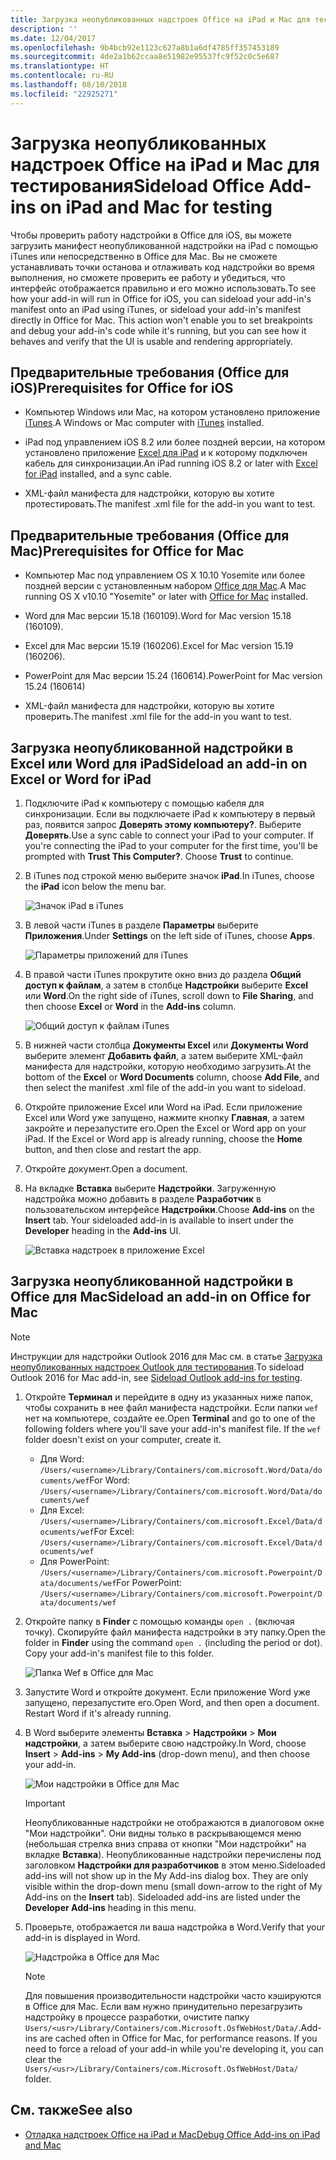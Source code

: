 ```yaml
---
title: Загрузка неопубликованных надстроек Office на iPad и Mac для тестирования
description: ''
ms.date: 12/04/2017
ms.openlocfilehash: 9b4bcb92e1123c627a8b1a6df4785ff357453189
ms.sourcegitcommit: 4de2a1b62ccaa8e51982e95537fc9f52c0c5e687
ms.translationtype: HT
ms.contentlocale: ru-RU
ms.lasthandoff: 08/10/2018
ms.locfileid: "22925271"
---
```

# <a name="sideload-office-add-ins-on-ipad-and-mac-for-testing"></a><span data-ttu-id="c72df-102">Загрузка неопубликованных надстроек Office на iPad и Mac для тестирования</span><span class="sxs-lookup"><span data-stu-id="c72df-102">Sideload Office Add-ins on iPad and Mac for testing</span></span>

<span data-ttu-id="c72df-p101">Чтобы проверить работу надстройки в Office для iOS, вы можете загрузить манифест неопубликованной надстройки на iPad с помощью iTunes или непосредственно в Office для Mac. Вы не сможете устанавливать точки останова и отлаживать код надстройки во время выполнения, но сможете проверить ее работу и убедиться, что интерфейс отображается правильно и его можно использовать.</span><span class="sxs-lookup"><span data-stu-id="c72df-p101">To see how your add-in will run in Office for iOS, you can sideload your add-in's manifest onto an iPad using iTunes, or sideload your add-in's manifest directly in Office for Mac. This action won't enable you to set breakpoints and debug your add-in's code while it's running, but you can see how it behaves and verify that the UI is usable and rendering appropriately.</span></span> 

## <a name="prerequisites-for-office-for-ios"></a><span data-ttu-id="c72df-105">Предварительные требования (Office для iOS)</span><span class="sxs-lookup"><span data-stu-id="c72df-105">Prerequisites for Office for iOS</span></span>

- <span data-ttu-id="c72df-106">Компьютер Windows или Mac, на котором установлено приложение [iTunes](http://www.apple.com/itunes/download/).</span><span class="sxs-lookup"><span data-stu-id="c72df-106">A Windows or Mac computer with [iTunes](http://www.apple.com/itunes/download/) installed.</span></span>
    
- <span data-ttu-id="c72df-107">iPad под управлением iOS 8.2 или более поздней версии, на котором установлено приложение [Excel для iPad](https://itunes.apple.com/us/app/microsoft-excel/id586683407?mt=8) и к которому подключен кабель для синхронизации.</span><span class="sxs-lookup"><span data-stu-id="c72df-107">An iPad running iOS 8.2 or later with [Excel for iPad](https://itunes.apple.com/us/app/microsoft-excel/id586683407?mt=8) installed, and a sync cable.</span></span>
    
- <span data-ttu-id="c72df-108">XML-файл манифеста для надстройки, которую вы хотите протестировать.</span><span class="sxs-lookup"><span data-stu-id="c72df-108">The manifest .xml file for the add-in you want to test.</span></span>
    

## <a name="prerequisites-for-office-for-mac"></a><span data-ttu-id="c72df-109">Предварительные требования (Office для Mac)</span><span class="sxs-lookup"><span data-stu-id="c72df-109">Prerequisites for Office for Mac</span></span>

- <span data-ttu-id="c72df-110">Компьютер Mac под управлением OS X 10.10 Yosemite или более поздней версии с установленным набором [Office для Mac](https://products.office.com/buy/compare-microsoft-office-products?tab=omac).</span><span class="sxs-lookup"><span data-stu-id="c72df-110">A Mac running OS X v10.10 "Yosemite" or later with [Office for Mac](https://products.office.com/buy/compare-microsoft-office-products?tab=omac) installed.</span></span>
    
- <span data-ttu-id="c72df-111">Word для Mac версии 15.18 (160109).</span><span class="sxs-lookup"><span data-stu-id="c72df-111">Word for Mac version 15.18 (160109).</span></span>
   
- <span data-ttu-id="c72df-112">Excel для Mac версии 15.19 (160206).</span><span class="sxs-lookup"><span data-stu-id="c72df-112">Excel for Mac version 15.19 (160206).</span></span>

- <span data-ttu-id="c72df-113">PowerPoint для Mac версии 15.24 (160614).</span><span class="sxs-lookup"><span data-stu-id="c72df-113">PowerPoint for Mac version 15.24 (160614)</span></span>
    
- <span data-ttu-id="c72df-114">XML-файл манифеста для надстройки, которую вы хотите проверить.</span><span class="sxs-lookup"><span data-stu-id="c72df-114">The manifest .xml file for the add-in you want to test.</span></span>
    

## <a name="sideload-an-add-in-on-excel-or-word-for-ipad"></a><span data-ttu-id="c72df-115">Загрузка неопубликованной надстройки в Excel или Word для iPad</span><span class="sxs-lookup"><span data-stu-id="c72df-115">Sideload an add-in on Excel or Word for iPad</span></span>

1. <span data-ttu-id="c72df-p102">Подключите iPad к компьютеру с помощью кабеля для синхронизации. Если вы подключаете iPad к компьютеру в первый раз, появится запрос **Доверять этому компьютеру?**. Выберите **Доверять**.</span><span class="sxs-lookup"><span data-stu-id="c72df-p102">Use a sync cable to connect your iPad to your computer. If you're connecting the iPad to your computer for the first time, you'll be prompted with  **Trust This Computer?**. Choose **Trust** to continue.</span></span>

2. <span data-ttu-id="c72df-119">В iTunes под строкой меню выберите значок **iPad**.</span><span class="sxs-lookup"><span data-stu-id="c72df-119">In iTunes, choose the  **iPad** icon below the menu bar.</span></span>
    
    ![Значок iPad в iTunes](../images/ipad.png)

3. <span data-ttu-id="c72df-121">В левой части iTunes в разделе  **Параметры** выберите **Приложения**.</span><span class="sxs-lookup"><span data-stu-id="c72df-121">Under  **Settings** on the left side of iTunes, choose **Apps**.</span></span>
    
    ![Параметры приложений для iTunes](../images/file-settings-apps.png)

4. <span data-ttu-id="c72df-123">В правой части iTunes прокрутите окно вниз до раздела  **Общий доступ к файлам**, а затем в столбце  **Надстройки** выберите **Excel** или **Word**.</span><span class="sxs-lookup"><span data-stu-id="c72df-123">On the right side of iTunes, scroll down to  **File Sharing**, and then choose  **Excel** or **Word** in the **Add-ins** column.</span></span>
    
    ![Общий доступ к файлам iTunes](../images/file-sharing.png)

5. <span data-ttu-id="c72df-125">В нижней части столбца  **Документы Excel** или **Документы Word** выберите элемент **Добавить файл**, а затем выберите XML-файл манифеста для надстройки, которую необходимо загрузить.</span><span class="sxs-lookup"><span data-stu-id="c72df-125">At the bottom of the  **Excel** or **Word Documents** column, choose **Add File**, and then select the manifest .xml file of the add-in you want to sideload.</span></span> 
    
6. <span data-ttu-id="c72df-p103">Откройте приложение Excel или Word на iPad. Если приложение Excel или Word уже запущено, нажмите кнопку **Главная**, а затем закройте и перезапустите его.</span><span class="sxs-lookup"><span data-stu-id="c72df-p103">Open the Excel or Word app on your iPad. If the Excel or Word app is already running, choose the  **Home** button, and then close and restart the app.</span></span>
    
7. <span data-ttu-id="c72df-128">Откройте документ.</span><span class="sxs-lookup"><span data-stu-id="c72df-128">Open a document.</span></span>
    
8. <span data-ttu-id="c72df-129">На вкладке  **Вставка** выберите **Надстройки**. Загруженную надстройка можно добавить в разделе  **Разработчик** в пользовательском интерфейсе **Надстройки**.</span><span class="sxs-lookup"><span data-stu-id="c72df-129">Choose  **Add-ins** on the **Insert** tab. Your sideloaded add-in is available to insert under the **Developer** heading in the **Add-ins** UI.</span></span>
    
    ![Вставка надстроек в приложение Excel](../images/excel-insert-add-in.png)


## <a name="sideload-an-add-in-on-office-for-mac"></a><span data-ttu-id="c72df-131">Загрузка неопубликованной надстройки в Office для Mac</span><span class="sxs-lookup"><span data-stu-id="c72df-131">Sideload an add-in on Office for Mac</span></span>

> [!NOTE]
> <span data-ttu-id="c72df-132">Инструкции для надстройки Outlook 2016 для Mac см. в статье [Загрузка неопубликованных надстроек Outlook для тестирования](https://docs.microsoft.com/outlook/add-ins/sideload-outlook-add-ins-for-testing).</span><span class="sxs-lookup"><span data-stu-id="c72df-132">To sideload Outlook 2016 for Mac add-in, see [Sideload Outlook add-ins for testing](https://docs.microsoft.com/outlook/add-ins/sideload-outlook-add-ins-for-testing).</span></span>

1. <span data-ttu-id="c72df-p104">Откройте **Терминал** и перейдите в одну из указанных ниже папок, чтобы сохранить в нее файл манифеста надстройки. Если папки `wef` нет на компьютере, создайте ее.</span><span class="sxs-lookup"><span data-stu-id="c72df-p104">Open  **Terminal** and go to one of the following folders where you'll save your add-in's manifest file. If the `wef` folder doesn't exist on your computer, create it.</span></span>
    
    - <span data-ttu-id="c72df-135">Для Word: `/Users/<username>/Library/Containers/com.microsoft.Word/Data/documents/wef`</span><span class="sxs-lookup"><span data-stu-id="c72df-135">For Word:  `/Users/<username>/Library/Containers/com.microsoft.Word/Data/documents/wef`</span></span>    
    - <span data-ttu-id="c72df-136">Для Excel: `/Users/<username>/Library/Containers/com.microsoft.Excel/Data/documents/wef`</span><span class="sxs-lookup"><span data-stu-id="c72df-136">For Excel:  `/Users/<username>/Library/Containers/com.microsoft.Excel/Data/documents/wef`</span></span>
    - <span data-ttu-id="c72df-137">Для PowerPoint: `/Users/<username>/Library/Containers/com.microsoft.Powerpoint/Data/documents/wef`</span><span class="sxs-lookup"><span data-stu-id="c72df-137">For PowerPoint: `/Users/<username>/Library/Containers/com.microsoft.Powerpoint/Data/documents/wef`</span></span>
    
2. <span data-ttu-id="c72df-p105">Откройте папку в **Finder** с помощью команды `open .` (включая точку). Скопируйте файл манифеста надстройки в эту папку.</span><span class="sxs-lookup"><span data-stu-id="c72df-p105">Open the folder in  **Finder** using the command `open .` (including the period or dot). Copy your add-in's manifest file to this folder.</span></span>
    
    ![Папка Wef в Office для Mac](../images/all-my-files.png)

3. <span data-ttu-id="c72df-p106">Запустите Word и откройте документ. Если приложение Word уже запущено, перезапустите его.</span><span class="sxs-lookup"><span data-stu-id="c72df-p106">Open Word, and then open a document. Restart Word if it's already running.</span></span>
    
4. <span data-ttu-id="c72df-143">В Word выберите элементы **Вставка**  >  **Надстройки**  >  **Мои надстройки**, а затем выберите свою надстройку.</span><span class="sxs-lookup"><span data-stu-id="c72df-143">In Word, choose  **Insert** > **Add-ins** > **My Add-ins** (drop-down menu), and then choose your add-in.</span></span>
    
    ![Мои надстройки в Office для Mac](../images/my-add-ins-wikipedia.png)

    > [!IMPORTANT]
    > <span data-ttu-id="c72df-p107">Неопубликованные надстройки не отображаются в диалоговом окне "Мои надстройки". Они видны только в раскрывающемся меню (небольшая стрелка вниз справа от кнопки "Мои надстройки" на вкладке **Вставка**). Неопубликованные надстройки перечислены под заголовком **Надстройки для разработчиков** в этом меню.</span><span class="sxs-lookup"><span data-stu-id="c72df-p107">Sideloaded add-ins will not show up in the My Add-ins dialog box. They are only visible within the drop-down menu (small down-arrow to the right of My Add-ins on the **Insert** tab). Sideloaded add-ins are listed under the **Developer Add-ins** heading in this menu.</span></span> 
    
5. <span data-ttu-id="c72df-148">Проверьте, отображается ли ваша надстройка в Word.</span><span class="sxs-lookup"><span data-stu-id="c72df-148">Verify that your add-in is displayed in Word.</span></span>
    
    ![Надстройка в Office для Mac](../images/lorem-ipsum-wikipedia.png)
    
    > [!NOTE]
    > <span data-ttu-id="c72df-p108">Для повышения производительности надстройки часто кэшируются в Office для Mac. Если вам нужно принудительно перезагрузить надстройку в процессе разработки, очистите папку `Users/<usr>/Library/Containers/com.Microsoft.OsfWebHost/Data/`.</span><span class="sxs-lookup"><span data-stu-id="c72df-p108">Add-ins are cached often in Office for Mac, for performance reasons. If you need to force a reload of your add-in while you're developing it, you can clear the `Users/<usr>/Library/Containers/com.Microsoft.OsfWebHost/Data/` folder.</span></span> 

## <a name="see-also"></a><span data-ttu-id="c72df-152">См. также</span><span class="sxs-lookup"><span data-stu-id="c72df-152">See also</span></span>

- [<span data-ttu-id="c72df-153">Отладка надстроек Office на iPad и Mac</span><span class="sxs-lookup"><span data-stu-id="c72df-153">Debug Office Add-ins on iPad and Mac</span></span>](debug-office-add-ins-on-ipad-and-mac.md)
    
